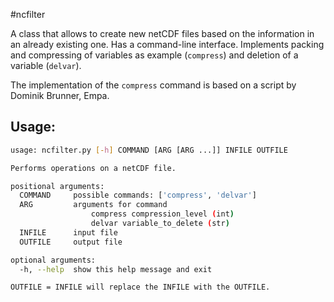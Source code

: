 #ncfilter

A class that allows to create new netCDF files based on the information in an
already existing one. Has a command-line interface. Implements packing
and compressing of variables as example (`compress`) and deletion of a variable (`delvar`).

The implementation of the `compress` command is based on a script by Dominik Brunner, Empa. 



## Usage:

```bash
usage: ncfilter.py [-h] COMMAND [ARG [ARG ...]] INFILE OUTFILE

Performs operations on a netCDF file.

positional arguments:
  COMMAND     possible commands: ['compress', 'delvar']
  ARG         arguments for command
                  compress compression_level (int)
                  delvar variable_to_delete (str)
  INFILE      input file
  OUTFILE     output file

optional arguments:
  -h, --help  show this help message and exit

OUTFILE = INFILE will replace the INFILE with the OUTFILE.
```

